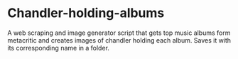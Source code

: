 # Chandler-holding-albums
A web scraping and image generator script that gets top music albums form metacritic and creates images of chandler holding each album. Saves it with its corresponding name in a folder.
